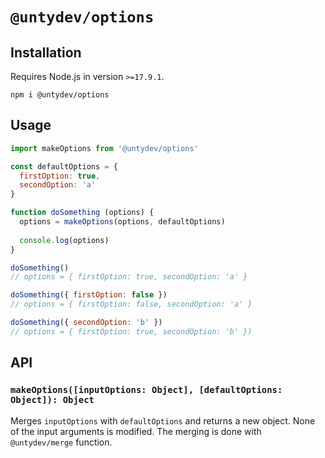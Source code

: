 # `@untydev/options`

## Installation

Requires Node.js in version `>=17.9.1`.

```shell
npm i @untydev/options
```

## Usage

```js
import makeOptions from '@untydev/options'

const defaultOptions = {
  firstOption: true,
  secondOption: 'a'
}

function doSomething (options) {
  options = makeOptions(options, defaultOptions)
  
  console.log(options)
}

doSomething()
// options = { firstOption: true, secondOption: 'a' }

doSomething({ firstOption: false })
// options = { firstOption: false, secondOption: 'a' }

doSomething({ secondOption: 'b' })
// options = { firstOption: true, secondOption: 'b' })
```

## API

### `makeOptions([inputOptions: Object], [defaultOptions: Object]): Object`

Merges `inputOptions` with `defaultOptions` and returns a new object. None of the input arguments is modified. The
merging is done with `@untydev/merge` function.
